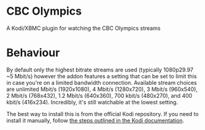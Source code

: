CBC Olympics
============

A Kodi/XBMC plugin for watching the CBC Olympics streams

Behaviour
============
By default only the highest bitrate streams are used (typically 1080p29.97 ~5 Mbit/s) however the addon features a setting that can be set to limit this in case you're on a limited bandwidth connection. Available stream choices are unlimited Mbit/s (1920x1080), 4 Mbit/s (1280x720), 3 Mbit/s (960x540), 2 Mbit/s (768x432), 1.2 Mbit/s (640x360), 700 kbit/s (480x270), and 400 kbit/s (416x234). Incredibly, it's still watchable at the lowest setting.

The best way to install this is from the official Kodi repository. If you need to install it manually, follow [the steps outlined in the Kodi documentation](https://kodi.wiki/view/Add-on_manager#How_to_install_from_a_ZIP_file).